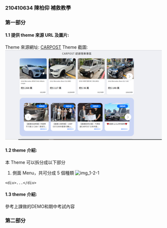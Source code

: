 ### 210410634 陳柏仰 補救教學

### 第一部分

#### 1.1 提供 theme 來源 URL 及圖片:

Theme 來源網址: [CARPOST](https://www.carpost.tw/)
Theme 截圖: ![Theme](carpost.png)

#### 1.2 theme 介紹:

本 Theme 可以拆分成以下部分

1. 側面 Menu，共可分成 5 個種類
   ![img_1-2-1]()

```
<div>...</div>
```

#### 1.3 theme 介紹: 

參考上課做的DEMO和期中考試內容

### 第二部分